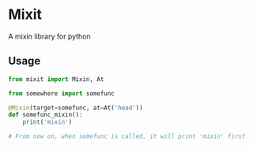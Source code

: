 # Mixit

A mixin library for python

## Usage

```python
from mixit import Mixin, At

from somewhere import somefunc

@Mixin(target=somefunc, at=At('head'))
def somefunc_mixin():
    print('mixin')

# From now on, when somefunc is called, it will print 'mixin' first
```
